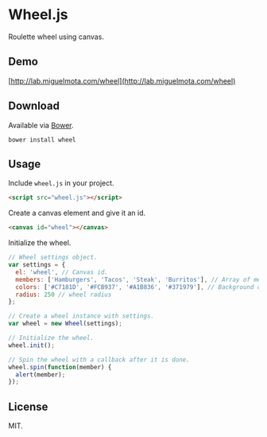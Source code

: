 # Wheel.js

Roulette wheel using canvas.

## Demo

[http://lab.miguelmota.com/wheel](http://lab.miguelmota.com/wheel)

## Download

Available via [Bower](http://bower.io/).

```
bower install wheel
```

## Usage

Include `wheel.js` in your project.

```html
<script src="wheel.js"></script>
```

Create a canvas element and give it an id.

```html
<canvas id="wheel"></canvas>
```

Initialize the wheel.

```javascript
// Wheel settings object.
var settings = {
  el: 'wheel', // Canvas id.
  members: ['Hamburgers', 'Tacos', 'Steak', 'Burritos'], // Array of members.
  colors: ['#C7181D', '#FCB937', '#A1B836', '#371979'], // Background color of each member.
  radius: 250 // wheel radius
};

// Create a wheel instance with settings.
var wheel = new Wheel(settings);

// Initialize the wheel.
wheel.init();

// Spin the wheel with a callback after it is done.
wheel.spin(function(member) {
  alert(member);
});
```

## License

MIT.
